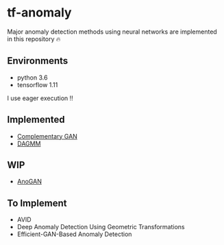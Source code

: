 # tf-anomaly
Major anomaly detection methods using neural networks are implemented in this repository :fire:

## Environments
* python 3.6
* tensorflow 1.11

I use eager execution !!

## Implemented
* [Complementary GAN](https://github.com/salty-vanilla/tf-anomaly/tree/master/impl/complementary_gan)
* [DAGMM](https://github.com/salty-vanilla/tf-anomaly/tree/master/impl/dagmm)

## WIP
* [AnoGAN](https://github.com/salty-vanilla/tf-anomaly/tree/master/impl/anogan)

## To Implement
* AVID
* Deep Anomaly Detection Using Geometric Transformations
* Efficient-GAN-Based Anomaly Detection
